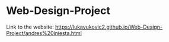 # Web-Design-Project
Link to the website: https://lukavukovic2.github.io/Web-Design-Project/andres%20iniesta.html
